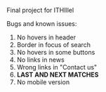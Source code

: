 Final project for ITHIllel

Bugs and known issues: 
1) No hovers in header
2) Border in focus of search
3) No hovers in some buttons
4) No links in news
5) Wrong links in "Contact us"
6) **LAST AND NEXT MATCHES**
7) No mobile version
